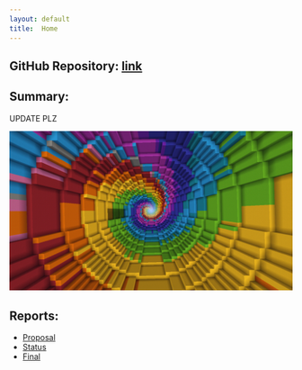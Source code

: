 ```yaml
---
layout: default
title:  Home
---
```


## GitHub Repository: [link][gitlink]
[gitlink]:https://github.com/shreyakrishnam/TheUltimateDropper/tree/main/docs

## Summary:
UPDATE PLZ

![The Dropper](dropper.png)

## Reports:

- [Proposal](proposal.html)
- [Status](status.html)
- [Final](final.html)
